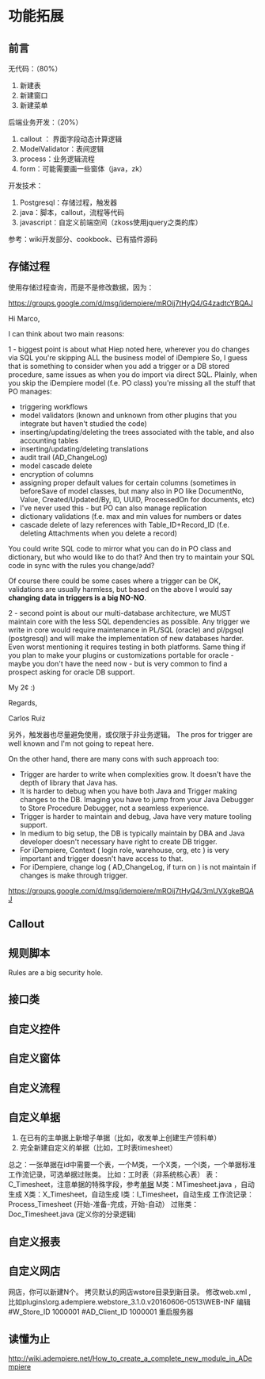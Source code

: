 功能拓展
===

前言
---

无代码：（80%）
1. 新建表
2. 新建窗口
3. 新建菜单

后端业务开发：（20%）
1. callout ： 界面字段动态计算逻辑
2. ModelValidator：表间逻辑
3. process：业务逻辑流程
4. form：可能需要画一些窗体（java，zk）

开发技术：
1. Postgresql：存储过程，触发器
2. java：脚本，callout，流程等代码
3. javascript：自定义前端空间（zkoss使用jquery之类的库）

参考：wiki开发部分、cookbook、已有插件源码

存储过程
---

使用存储过程查询，而是不是修改数据，因为：

https://groups.google.com/d/msg/idempiere/mROij7tHyQ4/G4zadtcYBQAJ

Hi Marco,

I can think about two main reasons:

1 - biggest point is about what Hiep noted here, wherever you do changes via SQL you're skipping ALL the business model of iDempiere
So, I guess that is something to consider when you add a trigger or a DB stored procedure, same issues as when you do import via direct SQL.
Plainly, when you skip the iDempiere model (f.e. PO class) you're missing all the stuff that PO manages:
- triggering workflows
- model validators (known and unknown from other plugins that you integrate but haven't studied the code)
- inserting/updating/deleting the trees associated with the table, and also accounting tables
- inserting/updating/deleting translations
- audit trail (AD_ChangeLog)
- model cascade delete
- encryption of columns
- assigning proper default values for certain columns (sometimes in beforeSave of model classes, but many also in PO like DocumentNo, Value, Created/Updated/By, ID, UUID, ProcessedOn for documents, etc)
- I've never used this - but PO can also manage replication
- dictionary validations (f.e. max and min values for numbers or dates
- cascade delete of lazy references with Table_ID+Record_ID (f.e. deleting Attachments when you delete a record)

You could write SQL code to mirror what you can do in PO class and dictionary, but who would like to do that?  And then try to maintain your SQL code in sync with the rules you change/add?

Of course there could be some cases where a trigger can be OK, validations are usually harmless, but based on the above I would say **changing data in triggers is a big NO-NO**.


2 - second point is about our multi-database architecture, we MUST maintain core with the less SQL dependencies as possible.
Any trigger we write in core would require maintenance in PL/SQL (oracle) and pl/pgsql (postgresql) and will make the implementation of new databases harder.
Even worst mentioning it requires testing in both platforms.
Same thing if you plan to make your plugins or customizations portable for oracle - maybe you don't have the need now - but is very common to find a prospect asking for oracle DB support.

My 2¢  :)

Regards,

Carlos Ruiz


另外，触发器也尽量避免使用，或仅限于非业务逻辑。
The pros for trigger are well known and I'm not going to repeat here.

On the other hand, there are many cons with such approach too:
- Trigger are harder to write when complexities grow. It doesn't have the depth of library that Java has.
- It is harder to debug when you have both Java and Trigger making changes to the DB. Imaging you have to jump from your Java Debugger to Store Procedure Debugger, not a seamless experience.
- Trigger is harder to maintain and debug, Java have very mature tooling support.
- In medium to big setup, the DB is typically maintain by DBA and Java developer doesn't necessary have right to create DB trigger.
- For iDempiere, Context ( login role, warehouse, org, etc ) is very important and trigger doesn't have access to that.
- For iDempiere, change log ( AD_ChangeLog, if turn on ) is not maintain if changes is make through trigger.

https://groups.google.com/d/msg/idempiere/mROij7tHyQ4/3mUVXgkeBQAJ

Callout
---

规则脚本
---

Rules are a big security hole. 

接口类
---

自定义控件
---

自定义窗体
---

自定义流程
---

自定义单据
---

1. 在已有的主单据上新增子单据（比如，收发单上创建生产领料单）
2. 完全新建自定义的单据（比如，工时表timesheet）

总之：一张单据在id中需要一个表，一个M类，一个X类，一个I类，一个单据标准工作流记录，可选单据过账类。
比如：工时表（非系统核心表）
表：C_Timesheet，注意单据的特殊字段，参考[单据](/?t=134399#widget_6463376)
M类：MTimesheet.java ，自动生成
X类：X_Timesheet，自动生成
I类：I_Timesheet，自动生成
工作流记录：Process_Timesheet (开始-准备-完成，开始-自动）
过账类：Doc_Timesheet.java (定义你的分录逻辑)

自定义报表
---

自定义网店
---

网店，你可以新建N个。
拷贝默认的网店wstore目录到新目录。
修改web.xml ,比如plugins\org.adempiere.webstore_3.1.0.v20160606-0513\WEB-INF
编辑
<context-param>
  <param-name>#W_Store_ID</param-name>
  <param-value>1000001</param-value> 
 </context-param>
 <context-param>
  <param-name>#AD_Client_ID</param-name>
  <param-value>1000001</param-value>
 </context-param>
重启服务器

读懂为止
---

http://wiki.adempiere.net/How_to_create_a_complete_new_module_in_ADempiere

